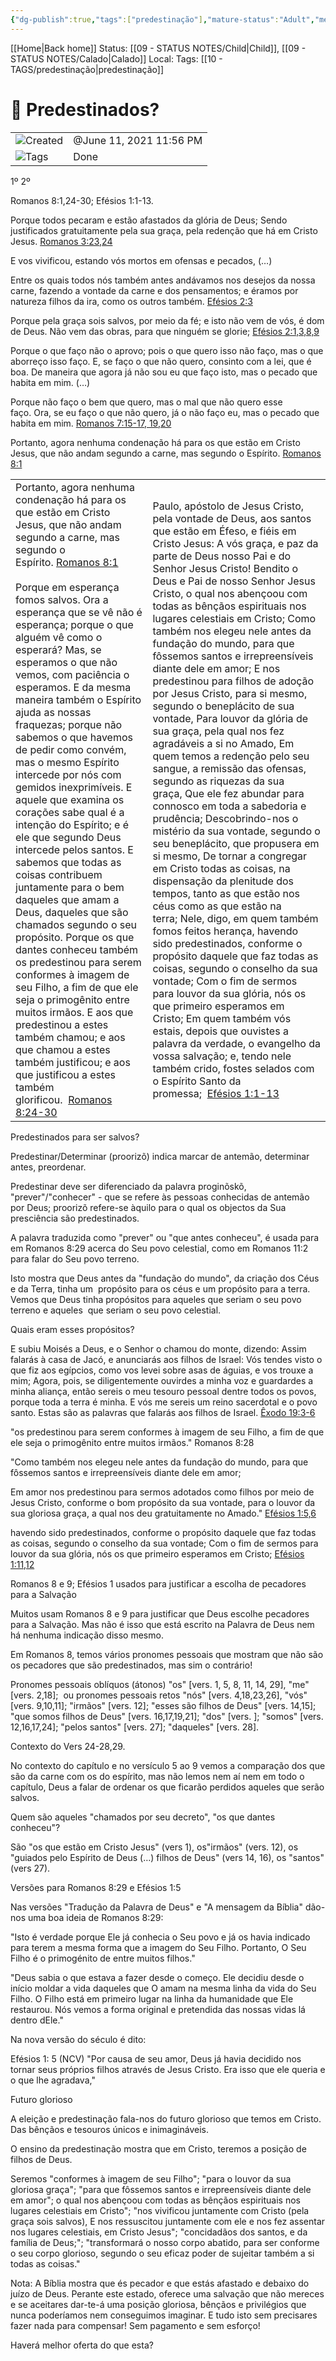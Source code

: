 ```yaml
---
{"dg-publish":true,"tags":["predestinação"],"mature-status":"Adult","message_category":"Doutrinal","created":"2025-10-16T10:29:39.373+01:00","speech-status":"Proferido","local":"iqc","dg-note-icon":"adult","noteIcon":"adult","updated":"2025-11-01T13:32:44.192+00:00","title":"Predestinados?","dgPassFrontmatter":true,"permalink":"/05-main-notes-permanent-zettel/predestinados/"}
---
```


[[Home\|Back home]]
Status: [[09 - STATUS NOTES/Child\|Child]], [[09 - STATUS NOTES/Calado\|Calado]]
Local: 
Tags: [[10 - TAGS/predestinação\|predestinação]]

# 📓 Predestinados?

|                                                        |                         |
| ------------------------------------------------------ | ----------------------- |
| ![](Dashboard/Attachments/clock_gray%20224.svg)Created | @June 11, 2021 11:56 PM |
| ![](Dashboard/Attachments/list_gray%20958.svg)Tags     | Done                    |

1º 2º 

Romanos 8:1,24-30; Efésios 1:1-13. 

Porque todos pecaram e estão afastados da glória de Deus; Sendo justificados gratuitamente pela sua graça, pela redenção que há em Cristo Jesus. [Romanos 3:23,24](https://www.bibliaonline.com.br/acf/rm/3/23,24+) 

E vos vivificou, estando vós mortos em ofensas e pecados, (…) 

Entre os quais todos nós também antes andávamos nos desejos da nossa carne, fazendo a vontade da carne e dos pensamentos; e éramos por natureza filhos da ira, como os outros também. [Efésios 2:3](https://www.bibliaonline.com.br/acf/ef/2/3+)  

Porque pela graça sois salvos, por meio da fé; e isto não vem de vós, é dom de Deus. Não vem das obras, para que ninguém se glorie; [Efésios 2:1,3,8,9](https://www.bibliaonline.com.br/acf/ef/2/8,9+) 

Porque o que faço não o aprovo; pois o que quero isso não faço, mas o que aborreço isso faço. E, se faço o que não quero, consinto com a lei, que é boa. De maneira que agora já não sou eu que faço isto, mas o pecado que habita em mim. (…) 

Porque não faço o bem que quero, mas o mal que não quero esse faço. Ora, se eu faço o que não quero, já o não faço eu, mas o pecado que habita em mim. [Romanos 7:15-17, 19,20](https://www.bibliaonline.com.br/acf/rm/7/19,20+) 

Portanto, agora nenhuma condenação há para os que estão em Cristo Jesus, que não andam segundo a carne, mas segundo o Espírito. [Romanos 8:1](https://www.bibliaonline.com.br/acf/rm/8/1+) 

|   |   |
|---|---|
|Portanto, agora nenhuma condenação há para os que estão em Cristo Jesus, que não andam segundo a carne, mas segundo o Espírito. [Romanos 8:1](https://www.bibliaonline.com.br/acf/rm/8/1+) <br><br>Porque em esperança fomos salvos. Ora a esperança que se vê não é esperança; porque o que alguém vê como o esperará? Mas, se esperamos o que não vemos, com paciência o esperamos. E da mesma maneira também o Espírito ajuda as nossas fraquezas; porque não sabemos o que havemos de pedir como convém, mas o mesmo Espírito intercede por nós com gemidos inexprimíveis. E aquele que examina os corações sabe qual é a intenção do Espírito; e é ele que segundo Deus intercede pelos santos. E sabemos que todas as coisas contribuem juntamente para o bem daqueles que amam a Deus, daqueles que são chamados segundo o seu propósito. Porque os que dantes conheceu também os predestinou para serem conformes à imagem de seu Filho, a fim de que ele seja o primogênito entre muitos irmãos. E aos que predestinou a estes também chamou; e aos que chamou a estes também justificou; e aos que justificou a estes também glorificou.  [Romanos 8:24-30](https://www.bibliaonline.com.br/acf/rm/8/24-30+)|Paulo, apóstolo de Jesus Cristo, pela vontade de Deus, aos santos que estão em Éfeso, e fiéis em Cristo Jesus: A vós graça, e paz da parte de Deus nosso Pai e do Senhor Jesus Cristo! Bendito o Deus e Pai de nosso Senhor Jesus Cristo, o qual nos abençoou com todas as bênçãos espirituais nos lugares celestiais em Cristo; Como também nos elegeu nele antes da fundação do mundo, para que fôssemos santos e irrepreensíveis diante dele em amor; E nos predestinou para filhos de adoção por Jesus Cristo, para si mesmo, segundo o beneplácito de sua vontade, Para louvor da glória de sua graça, pela qual nos fez agradáveis a si no Amado, Em quem temos a redenção pelo seu sangue, a remissão das ofensas, segundo as riquezas da sua graça, Que ele fez abundar para connosco em toda a sabedoria e prudência; Descobrindo-nos o mistério da sua vontade, segundo o seu beneplácito, que propusera em si mesmo, De tornar a congregar em Cristo todas as coisas, na dispensação da plenitude dos tempos, tanto as que estão nos céus como as que estão na terra; Nele, digo, em quem também fomos feitos herança, havendo sido predestinados, conforme o propósito daquele que faz todas as coisas, segundo o conselho da sua vontade; Com o fim de sermos para louvor da sua glória, nós os que primeiro esperamos em Cristo; Em quem também vós estais, depois que ouvistes a palavra da verdade, o evangelho da vossa salvação; e, tendo nele também crido, fostes selados com o Espírito Santo da promessa;  [Efésios 1:1-13](https://www.bibliaonline.com.br/acf/ef/1/1-13+)|

Predestinados para ser salvos? 

Predestinar/Determinar (proorizõ) indica marcar de antemão, determinar antes, preordenar. 

Predestinar deve ser diferenciado da palavra proginõskõ, "prever"/"conhecer" - que se refere às pessoas conhecidas de antemão por Deus; proorizõ refere-se àquilo para o qual os objectos da Sua presciência são predestinados. 

A palavra traduzida como "prever" ou "que antes conheceu", é usada para em Romanos 8:29 acerca do Seu povo celestial, como em Romanos 11:2 para falar do Seu povo terreno.  

Isto mostra que Deus antes da "fundação do mundo", da criação dos Céus e da Terra, tinha um  propósito para os céus e um propósito para a terra. Vemos que Deus tinha propósitos para aqueles que seriam o seu povo terreno e aqueles  que seriam o seu povo celestial. 

Quais eram esses propósitos? 

E subiu Moisés a Deus, e o Senhor o chamou do monte, dizendo: Assim falarás à casa de Jacó, e anunciarás aos filhos de Israel: Vós tendes visto o que fiz aos egípcios, como vos levei sobre asas de águias, e vos trouxe a mim; Agora, pois, se diligentemente ouvirdes a minha voz e guardardes a minha aliança, então sereis o meu tesouro pessoal dentre todos os povos, porque toda a terra é minha. E vós me sereis um reino sacerdotal e o povo santo. Estas são as palavras que falarás aos filhos de Israel. [Êxodo 19:3-6](https://www.bibliaonline.com.br/acf/ex/19/3-6+) 

"os predestinou para serem conformes à imagem de seu Filho, a fim de que ele seja o primogênito entre muitos irmãos." Romanos 8:28 

"Como também nos elegeu nele antes da fundação do mundo, para que fôssemos santos e irrepreensíveis diante dele em amor; 

Em amor nos predestinou para sermos adotados como filhos por meio de Jesus Cristo, conforme o bom propósito da sua vontade, para o louvor da sua gloriosa graça, a qual nos deu gratuitamente no Amado." [Efésios 1:5,6](https://www.bibliaonline.com.br/nvi/ef/1/5,6+) 

havendo sido predestinados, conforme o propósito daquele que faz todas as coisas, segundo o conselho da sua vontade; Com o fim de sermos para louvor da sua glória, nós os que primeiro esperamos em Cristo; [Efésios 1:11,12](https://www.bibliaonline.com.br/acf/ef/1/11,12+)  

Romanos 8 e 9; Efésios 1 usados para justificar a escolha de pecadores para a Salvação 

Muitos usam Romanos 8 e 9 para justificar que Deus escolhe pecadores para a Salvação. Mas não é isso que está escrito na Palavra de Deus nem há nenhuma indicação disso mesmo. 

Em Romanos 8, temos vários pronomes pessoais que mostram que não são os pecadores que são predestinados, mas sim o contrário!  

Pronomes pessoais oblíquos (átonos) "os" [vers. 1, 5, 8, 11, 14, 29], "me" [vers. 2,18];  ou pronomes pessoais retos "nós" [vers. 4,18,23,26], "vós" [vers. 9,10,11]; "irmãos" [vers. 12]; "esses são filhos de Deus" [vers. 14,15]; "que somos filhos de Deus" [vers. 16,17,19,21]; "dos" [vers. ]; "somos" [vers. 12,16,17,24]; "pelos santos" [vers. 27]; "daqueles" [vers. 28].  

Contexto do Vers 24-28,29. 

No contexto do capítulo e no versículo 5 ao 9 vemos a comparação dos que são da carne com os do espírito, mas não lemos nem aí nem em todo o capítulo, Deus a falar de ordenar os que ficarão perdidos aqueles que serão salvos. 

Quem são aqueles "chamados por seu decreto", "os que dantes conheceu"? 

São "os que estão em Cristo Jesus" (vers 1), os"irmãos" (vers. 12), os "guiados pelo Espírito de Deus (…) filhos de Deus" (vers 14, 16), os "santos" (vers 27). 

Versões para Romanos 8:29 e Efésios 1:5 

Nas versões "Tradução da Palavra de Deus" e "A mensagem da Bíblia" dão-nos uma boa ideia de Romanos 8:29: 

"Isto é verdade porque Ele já conhecia o Seu povo e já os havia indicado para terem a mesma forma que a imagem do Seu Filho. Portanto, O Seu Filho é o primogénito de entre muitos filhos." 

"Deus sabia o que estava a fazer desde o começo. Ele decidiu desde o início moldar a vida daqueles que O amam na mesma linha da vida do Seu Filho. O Filho está em primeiro lugar na linha da humanidade que Ele restaurou. Nós vemos a forma original e pretendida das nossas vidas lá dentro dEle." 

Na nova versão do século é dito: 

Efésios 1: 5 (NCV) "Por causa de seu amor, Deus já havia decidido nos tornar seus próprios filhos através de Jesus Cristo. Era isso que ele queria e o que lhe agradava," 

Futuro glorioso 

A eleição e predestinação fala-nos do futuro glorioso que temos em Cristo. Das bênçãos e tesouros únicos e inimagináveis. 

O ensino da predestinação mostra que em Cristo, teremos a posição de filhos de Deus. 

Seremos "conformes à imagem de seu Filho"; "para o louvor da sua gloriosa graça"; "para que fôssemos santos e irrepreensíveis diante dele em amor"; o qual nos abençoou com todas as bênçãos espirituais nos lugares celestiais em Cristo"; "nos vivificou juntamente com Cristo (pela graça sois salvos), E nos ressuscitou juntamente com ele e nos fez assentar nos lugares celestiais, em Cristo Jesus"; "concidadãos dos santos, e da família de Deus;"; "transformará o nosso corpo abatido, para ser conforme o seu corpo glorioso, segundo o seu eficaz poder de sujeitar também a si todas as coisas." 

Nota: A Bíblia mostra que és pecador e que estás afastado e debaixo do juízo de Deus. Perante este estado, oferece uma salvação que não mereces e se aceitares dar-te-á uma posição gloriosa, bênçãos e privilégios que nunca poderíamos nem conseguimos imaginar. E tudo isto sem precisares fazer nada para compensar! Sem pagamento e sem esforço! 

Haverá melhor oferta do que esta?